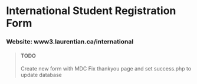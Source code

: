 # International Student Registration Form  

### Website: www3.laurentian.ca/international


> #### TODO
> Create new form with MDC
> Fix thankyou page and set success.php to update database
